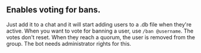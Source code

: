 ## Enables voting for bans.
Just add it to a chat and it will start adding users to a .db file when they're active.
When you want to vote for banning a user, use `/ban @username`.
The votes don't reset. When they reach a quorum, the user is removed from the group.
The bot needs administrator rights for this.
